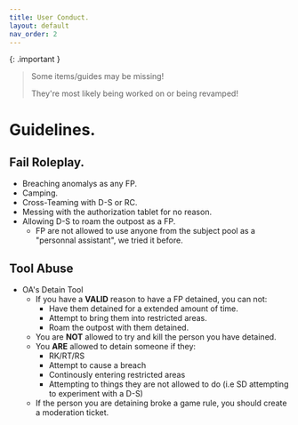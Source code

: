 ```yaml
---
title: User Conduct.
layout: default
nav_order: 2
---
```

{: .important }
> Some items/guides may be missing!
>
> They're most likely being worked on or being revamped!

# Guidelines.

## Fail Roleplay.

- Breaching anomalys as any FP.
- Camping.
- Cross-Teaming with D-S or RC.
- Messing with the authorization tablet for no reason.
- Allowing D-S to roam the outpost as a FP.
  - FP are not allowed to use anyone from the subject pool as a "personnal assistant", we tried it before.

## Tool Abuse

- OA's Detain Tool
  - If you have a **VALID** reason to have a FP detained, you can not:
    -  Have them detained for a extended amount of time.
    -  Attempt to bring them into restricted areas.
    -  Roam the outpost with them detained.
  - You are **NOT** allowed to try and kill the person you have detained.
  - You **ARE** allowed to detain someone if they:
    - RK/RT/RS
    - Attempt to cause a breach
    - Continously entering restricted areas
    - Attempting to things they are not allowed to do (i.e SD attempting to experiment with a D-S)
  - If the person you are detaining broke a game rule, you should create a moderation ticket. 
